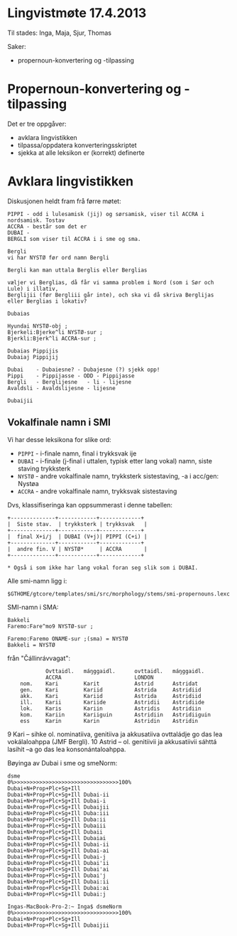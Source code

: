 # Lingvistmøte 17.4.2013

Til stades: Inga, Maja, Sjur, Thomas

Saker:
* propernoun-konvertering og -tilpassing

# Propernoun-konvertering og -tilpassing

Det er tre oppgåver:
* avklara lingvistikken
* tilpassa/oppdatera konverteringsskriptet
* sjekka at alle leksikon er (korrekt) definerte

# Avklara lingvistikken

Diskusjonen heldt fram frå førre møtet:

```
PIPPI - odd i lulesamisk (jij) og sørsamisk, viser til ACCRA i nordsamisk. Tostav
ACCRA - består som det er
DUBAI -
BERGLI som viser til ACCRA i i sme og sma.

Bergli
vi har NYSTØ før ord namn Bergli

Bergli kan man uttala Berglis eller Berglias

væljer vi Berglias, då får vi samma problem i Nord (som i Sør och Lule) i illativ,
Berglijii (før Bergliii går inte), och ska vi då skriva Berglijas eller Berglias i lokativ?

Dubaias

Hyundai NYSTØ-obj ;
Bjerkeli:Bjerke^li NYSTØ-sur ;
Bjerkli:Bjerk^li ACCRA-sur ;

Dubaias Pippijis
Dubaiaj Pippijij

Dubai    - Dubaiesne? - Dubajesne (?) sjekk opp!
Pippi    - Pippijasse - ODD - Pippijasse
Bergli   - Berglijesne   - li - lijesne
Avaldsli - Avaldslijesne - lijesne

Dubaijii
```

## Vokalfinale namn i SMI

Vi har desse leksikona for slike ord:

* `PIPPI`  - i-finale namn, final i trykksvak  ije
* `DUBAI`  - i-finale (j-final i uttalen, typisk etter lang vokal) namn, siste staving trykksterk
* `NYSTØ`  - andre vokalfinale namn, trykksterk sistestaving, -a i acc/gen: Nystøa
* `ACCRA`  - andre vokalfinale namn, trykksvak sistestaving

Dvs, klassifiseringa kan oppsummerast i denne tabellen:
```
+--------------+------------+-------------+
|  Siste stav.  | trykksterk | trykksvak   |
+--------------+------------+-------------+
|  final X+i/j  | DUBAI (V+j)| PIPPI (C+i) |
+--------------+------------+-------------+
|  andre fin. V | NYSTØ*     | ACCRA       |
+--------------+------------+-------------+

* Også i som ikke har lang vokal foran seg slik som i DUBAI.
```

Alle smi-namn ligg i:

```
$GTHOME/gtcore/templates/smi/src/morphology/stems/smi-propernouns.lexc
```

SMI-namn i SMA:
```
Bakkeli
Faremo:Fare^mo9 NYSTØ-sur ;

Faremo:Faremo ONAME-sur ;(sma) = NYSTØ
Bakkeli = NYSTØ
```

från "Čállinrávvagat":
```
			Ovttaidl.	máŋggaidl.		ovttaidl.	máŋggaidl.
			ACCRA						LONDON
	nom.	Kari		Karit			Astrid		Astridat
	gen.	Kari 		Kariid			Astrida 	Astridiid
	akk.	Kari		Kariid			Astrida		Astridiid
	ill. 	Karii		Kariide			Astridii	Astridiide
	lok.	Karis		Kariin			Astridis	Astridiin
	kom.	Kariin		Kariiguin		Astridiin	Astridiiguin
	ess		Karin		Karin			Astridin	Astridin
```

9 Kari – sihke ol. nominatiiva, genitiiva ja akkusatiiva ovttaládje go das lea vokálaloahppa (JMF Bergli). 10 Astrid – ol. genitiivii ja akkusatiivii sáhttá lasihit –a go das lea konsonántaloahppa.

Bøyinga av Dubai i sme og smeNorm:
```
dsme
0%>>>>>>>>>>>>>>>>>>>>>>>>>>>>>>>>>100%
Dubai+N+Prop+Plc+Sg+Ill
Dubai+N+Prop+Plc+Sg+Ill	Dubai-ii
Dubai+N+Prop+Plc+Sg+Ill	Dubai-i
Dubai+N+Prop+Plc+Sg+Ill	Dubaijii
Dubai+N+Prop+Plc+Sg+Ill	Duba:iii
Dubai+N+Prop+Plc+Sg+Ill	Duba:ii
Dubai+N+Prop+Plc+Sg+Ill	Dubaiii
Dubai+N+Prop+Plc+Sg+Ill	Dubaii
Dubai+N+Prop+Plc+Sg+Ill	Dubaiai
Dubai+N+Prop+Plc+Sg+Ill	Dubai-ii
Dubai+N+Prop+Plc+Sg+Ill	Dubai-ai
Dubai+N+Prop+Plc+Sg+Ill	Dubai-j
Dubai+N+Prop+Plc+Sg+Ill	Dubai'ii
Dubai+N+Prop+Plc+Sg+Ill	Dubai'ai
Dubai+N+Prop+Plc+Sg+Ill	Dubai'j
Dubai+N+Prop+Plc+Sg+Ill	Dubai:ii
Dubai+N+Prop+Plc+Sg+Ill	Dubai:ai
Dubai+N+Prop+Plc+Sg+Ill	Dubai:j

Ingas-MacBook-Pro-2:~ Inga$ dsmeNorm
0%>>>>>>>>>>>>>>>>>>>>>>>>>>>>>>>>>100%
Dubai+N+Prop+Plc+Sg+Ill
Dubai+N+Prop+Plc+Sg+Ill	Dubaijii
```
